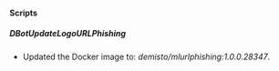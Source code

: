 
#### Scripts

##### DBotUpdateLogoURLPhishing

- Updated the Docker image to: *demisto/mlurlphishing:1.0.0.28347*.
